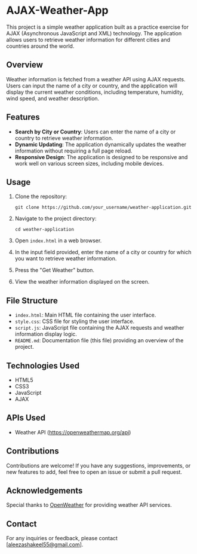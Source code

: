 # AJAX-Weather-App

This project is a simple weather application built as a practice exercise for AJAX (Asynchronous JavaScript and XML) technology. The application allows users to retrieve weather information for different cities and countries around the world.

## Overview

Weather information is fetched from a weather API using AJAX requests. Users can input the name of a city or country, and the application will display the current weather conditions, including temperature, humidity, wind speed, and weather description.

## Features

- **Search by City or Country**: Users can enter the name of a city or country to retrieve weather information.
- **Dynamic Updating**: The application dynamically updates the weather information without requiring a full page reload.
- **Responsive Design**: The application is designed to be responsive and work well on various screen sizes, including mobile devices.

## Usage

1. Clone the repository:

    ```
    git clone https://github.com/your_username/weather-application.git
    ```

2. Navigate to the project directory:

    ```
    cd weather-application
    ```

3. Open `index.html` in a web browser.

4. In the input field provided, enter the name of a city or country for which you want to retrieve weather information.

5. Press the "Get Weather" button.

6. View the weather information displayed on the screen.

## File Structure

- `index.html`: Main HTML file containing the user interface.
- `style.css`: CSS file for styling the user interface.
- `script.js`: JavaScript file containing the AJAX requests and weather information display logic.
- `README.md`: Documentation file (this file) providing an overview of the project.

## Technologies Used

- HTML5
- CSS3
- JavaScript
- AJAX

## APIs Used

- Weather API (https://openweathermap.org/api)

## Contributions

Contributions are welcome! If you have any suggestions, improvements, or new features to add, feel free to open an issue or submit a pull request.

## Acknowledgements

Special thanks to [OpenWeather](https://openweathermap.org/) for providing weather API services.

## Contact

For any inquiries or feedback, please contact [aleezashakeel55@gmail.com].
